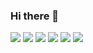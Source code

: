 ### Hi there 👋

<div>

  <img src="https://img.shields.io/badge/javascript-F7DF1E?style=for-the-badge&logo=Python&logoColor=white" >
  <img src="https://img.shields.io/badge/java-FF160B?style=for-the-badge&logo=Python&logoColor=white" >
  <img src="https://img.shields.io/badge/spring-6DB33F?style=for-the-badge&logo=Python&logoColor=white" >
  <img src="https://img.shields.io/badge/springBoot-6DB33F?style=for-the-badge&logo=Python&logoColor=white" >
  <img src="https://img.shields.io/badge/vuejs-4FC08D?style=for-the-badge&logo=vuejs&logoColor=white" >
  <img src="https://img.shields.io/badge/react-4FC08D?style=for-the-badge&logo=vuejs&logoColor=white" >

  
</div>
   
